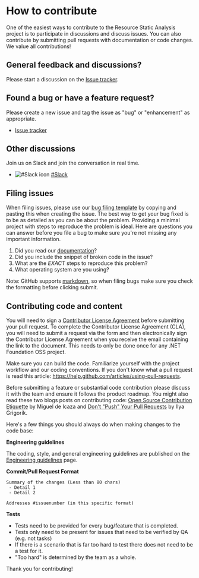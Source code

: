 # How to contribute
One of the easiest ways to contribute to the Resource Static Analysis project is to participate in discussions and discuss issues. You can also contribute by submitting pull requests with documentation or code changes. We value all contributions!


## General feedback and discussions?
Please start a discussion on the [Issue tracker](https://github.com/Microsoft/Resource-Static-Analysis/issues/).


## Found a bug or have a feature request?
Please create a new issue and tag the issue as "bug" or "enhancement" as appropriate.

* [Issue tracker](https://github.com/Microsoft/Resource-Static-Analysis/issues/)


## Other discussions
Join us on Slack and join the conversation in real time.
* ![#Slack icon](https://github.com/Microsoft/Resource-Static-Analysis/blob/master/blob/slack-icon-logo.20x20.png) [#Slack](https://Resource-Analysis.slack.com/signup)


## Filing issues
When filing issues, please use our [bug filing template](https://github.com/Microsoft/Resource-Static-Analysis/wiki/Bug-template) by copying and pasting this when creating the issue.
The best way to get your bug fixed is to be as detailed as you can be about the problem.
Providing a minimal project with steps to reproduce the problem is ideal.
Here are questions you can answer before you file a bug to make sure you're not missing any important information.

1. Did you read our [documentation](https://github.com/Microsoft/Resource-Static-Analysis/wiki)?
2. Did you include the snippet of broken code in the issue?
3. What are the *EXACT* steps to reproduce this problem?
4. What operating system are you using?

Note: GitHub supports [markdown](https://help.github.com/articles/github-flavored-markdown/), so when filing bugs make sure you check the formatting before clicking submit.


## Contributing code and content
You will need to sign a [Contributor License Agreement](https://cla2.dotnetfoundation.org/) before submitting your pull request. To complete the Contributor License Agreement (CLA), you will need to submit a request via the form and then electronically sign the Contributor License Agreement when you receive the email containing the link to the document. This needs to only be done once for any .NET Foundation OSS project.

Make sure you can build the code. Familiarize yourself with the project workflow and our coding conventions. If you don't know what a pull request is read this article: https://help.github.com/articles/using-pull-requests.

Before submitting a feature or substantial code contribution please discuss it with the team and ensure it follows the product roadmap. You might also read these two blogs posts on contributing code: [Open Source Contribution Etiquette](http://tirania.org/blog/archive/2010/Dec-31.html) by Miguel de Icaza and [Don't "Push" Your Pull Requests](https://www.igvita.com/2011/12/19/dont-push-your-pull-requests/) by Ilya Grigorik.

Here's a few things you should always do when making changes to the code base:

**Engineering guidelines**

The coding, style, and general engineering guidelines are published on the [Engineering guidelines](https://github.com/Microsoft/Resource-Static-Analysis/wiki/Engineering-guidelines) page.

**Commit/Pull Request Format**

```
Summary of the changes (Less than 80 chars)
 - Detail 1
 - Detail 2

Addresses #issuenumber (in this specific format)
```

**Tests**

-  Tests need to be provided for every bug/feature that is completed.
-  Tests only need to be present for issues that need to be verified by QA (e.g. not tasks)
-  If there is a scenario that is far too hard to test there does not need to be a test for it.
  - "Too hard" is determined by the team as a whole.


Thank you for contributing!

